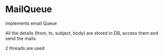 # MailQueue
implements email Queue

All the details (from, to, subject, body) are stored in DB,
access them and send the mails.

2 threads are used


